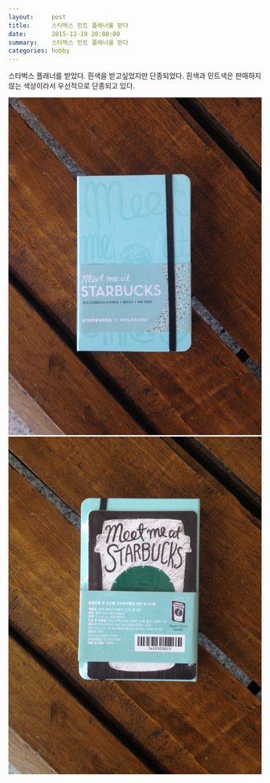 ```yaml
---
layout:     post
title:      스타벅스 민트 플래너를 받다
date:       2015-12-19 20:00:00
summary:    스타벅스 민트 플래너를 받다
categories: hobby
---
```


스타벅스 플래너를 받았다.
흰색을 받고싶었지만 단종되었다.
흰색과 민트색은 판매하지 않는 색상이라서
우선적으로 단종되고 있다.

![스타벅스 플래너 민트색](images/2015-12-19/1.jpg)
![스타벅스 플래너 민트색](images/2015-12-19/2.jpg)

